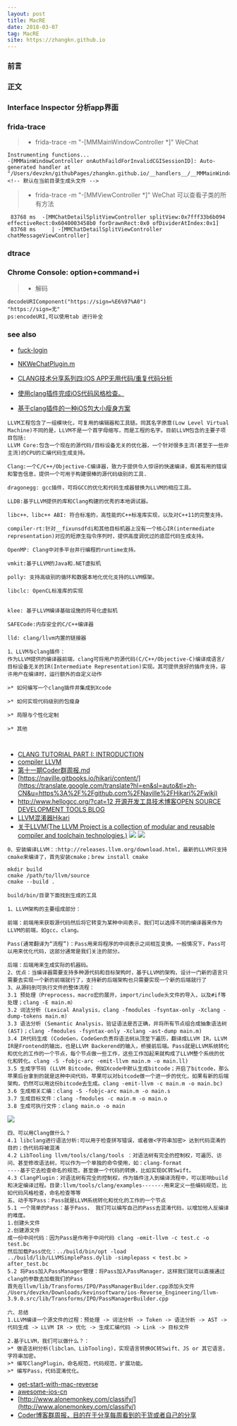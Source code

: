 ```yaml
---
layout: post
title: MacRE
date: 2018-03-07
tag: MacRE
site: https://zhangkn.github.io
---
```



### 前言




### 正文


### Interface Inspector 分析app界面

### frida-trace

>* frida-trace -m  "-[MMMainWindowController *]" WeChat
```
Instrumenting functions...                                              
-[MMMainWindowController onAuthFaildForInvalidCGISessionID]: Auto-generated handler at "/Users/devzkn/githubPages/zhangkn.github.io/__handlers__/__MMMainWindowController_onAuthF_-7b4925f2.js"
<!-- 默认在当前目录生成头文件 -->
```
>* frida-trace -m   "-[MMViewController *]" WeChat  可以查看子类的所有方法
```
 83768 ms  -[MMChatDetailSplitViewController splitView:0x7fff33b6b094 effectiveRect:0x6040003458b0 forDrawnRect:0x0 ofDividerAtIndex:0x1]
 83768 ms     | -[MMChatDetailSplitViewController chatMessageViewController]
```

### dtrace


### Chrome Console: option+command+i 

>* 解码  
```
decodeURIComponent("https://sign=%E6%97%A0")
"https://sign=无"
ps:encodeURI,可以使用tab 进行补全
```

### see also
- [fuck-login](https://github.com/xchaoinfo/fuck-login)
- [NKWeChatPlugin.m](https://github.com/kangwang1988/WeChatPlugin/blob/master/NKWeChatPlugin.m)

- [CLANG技术分享系列四:IOS APP无用代码/重复代码分析](http://kangwang1988.github.io/tech/2016/11/01/find-unused-duplicate-code-of-your-app-using-clang-plugin.html)
- [使用clang插件完成iOS代码风格检查。](https://github.com/kangwang1988/XcodeCodingStyle)

- [基于clang插件的一种iOS包大小瘦身方案](https://www.zybuluo.com/pockry/note/566013)

```
LLVM工程包含了一组模块化，可复用的编辑器和工具链。同其名字原意(Low Level Virtual Machine)不同的是，LLVM不是一个首字母缩写，而是工程的名字。目前LLVM包含的主要子项目包括:
LLVM Core:包含一个现在的源代码/目标设备无关的优化器，一个针对很多主流(甚至于一些非主流)的CPU的汇编代码生成支持。

Clang:一个C/C++/Objective-C编译器，致力于提供令人惊讶的快速编译，极其有用的错误和警告信息，提供一个可用于构建很棒的源代码级别的工具.

dragonegg: gcc插件，可将GCC的优化和代码生成器替换为LLVM的相应工具。

LLDB:基于LLVM提供的库和Clang构建的优秀的本地调试器。

libc++、libc++ ABI: 符合标准的，高性能的C++标准库实现，以及对C++11的完整支持。

compiler-rt:针对__fixunsdfdi和其他目标机器上没有一个核心IR(intermediate representation)对应的短原生指令序列时，提供高度调优过的底层代码生成支持。

OpenMP: Clang中对多平台并行编程的runtime支持。

vmkit:基于LLVM的Java和.NET虚拟机

polly: 支持高级别的循环和数据本地化优化支持的LLVM框架。

libclc: OpenCL标准库的实现


klee: 基于LLVM编译基础设施的符号化虚拟机

SAFECode:内存安全的C/C++编译器

lld: clang/llvm内置的链接器

1、LLVM与clang插件：
作为LLVM提供的编译器前端，clang可将用户的源代码(C/C++/Objective-C)编译成语言/目标设备无关的IR(Intermediate Representation)实现。其可提供良好的插件支持，容许用户在编译时，运行额外的自定义动作

>* 如何编写一个clang插件并集成到Xcode

>* 如何实现代码级别的包瘦身

>* 局限与个性化定制

>* 其他



```
- [CLANG TUTORIAL PART I: INTRODUCTION](https://kevinaboos.wordpress.com/2013/07/23/clang-tutorial-part-i-introduction/)
- [compiler LLVM](https://www.objc.io/issues/6-build-tools/compiler/)
- [第十一期Coder群周报.md](https://github.com/AloneMonkey/weekly/blob/master/第十一期/第十一期Coder群周报.md)
- [https://naville.gitbooks.io/hikari/content/](https://translate.google.com/translate?hl=en&sl=auto&tl=zh-CN&u=https%3A%2F%2Fgithub.com%2FNaville%2FHikari%2Fwiki)
- [http://www.hellogcc.org/?cat=12 开源开发工具技术博客OPEN SOURCE DEVELOPMENT TOOLS BLOG](http://www.hellogcc.org/?cat=12)
- [LLVM混淆器Hikari](http://iosre.com/t/llvm-hikari/10720)
- [关于LLVM(The LLVM Project is a collection of modular and reusable compiler and toolchain technologies.)](http://www.alonemonkey.com/2016/12/21/learning-llvm/)
![](/images/posts/{{page.title}}/pass.png)
![](/images/posts/{{page.title}}/LLVM.png)

```
0、安装编译LLVM：:http://releases.llvm.org/download.html，最新的LLVM只支持cmake来编译了，首先安装cmake；brew install cmake

mkdir build
cmake /path/to/llvm/source
cmake --build .

build/bin/目录下面找到生成的工具

1、LLVM架构的主要组成部分：

前端：前端用来获取源代码然后将它转变为某种中间表示，我们可以选择不同的编译器来作为LLVM的前端，如gcc，clang。

Pass(通常翻译为“流程”)：Pass用来将程序的中间表示之间相互变换。一般情况下，Pass可以用来优化代码，这部分通常是我们关注的部分。

后端：后端用来生成实际的机器码。
2、优点：当编译器需要支持多种源代码和目标架构时，基于LLVM的架构，设计一门新的语言只需要去实现一个新的前端就行了，支持新的后端架构也只需要实现一个新的后端就行了
3、从源码到可执行文件的整体流程：
3.1 预处理（Preprocess，macro宏的展开，import/include头文件的导入，以及#if等处理；clang -E main.m）
3.2 词法分析 (Lexical Analysis，clang -fmodules -fsyntax-only -Xclang -dump-tokens main.m)
3.3 语法分析 (Semantic Analysis，验证语法是否正确，并将所有节点组合成抽象语法树(AST)；clang -fmodules -fsyntax-only -Xclang -ast-dump main.m)
3.4 IR代码生成 (CodeGen，CodeGen负责将语法树从顶至下遍历，翻译成LLVM IR，LLVM IR是Frontend的输出，也是LLVM Backerend的输入，桥接前后端。Pass就是LLVM系统转化和优化的工作的一个节点，每个节点做一些工作，这些工作加起来就构成了LLVM整个系统的优化和转化。clang -S -fobjc-arc -emit-llvm main.m -o main.ll)
3.5 生成字节码 (LLVM Bitcode，例如Xcode中默认生成bitcode；开启了bitcode，那么苹果后台拿到的就是这种中间代码，苹果可以对bitcode做一个进一步的优化，如果有新的后端架构，仍然可以用这份bitcode去生成。clang -emit-llvm -c main.m -o main.bc)
3.6 生成相关汇编：clang -S -fobjc-arc main.m -o main.s
3.7 生成目标文件：clang -fmodules -c main.m -o main.o
3.8 生成可执行文件：clang main.o -o main
```
![](/images/posts/{{page.title}}/process.png)

```
四、可以用Clang做什么？
4.1 libclang进行语法分析:可以用于检查拼写错误，或者做<字符串加密> 达到代码混淆的目的；伪代码将被混淆
4.2 LibTooling llvm/tools/clang/tools ：对语法树有完全的控制权，可遍历、访问、甚至修改语法树，可以作为一个单独的命令使用，如：clang-format
----基于它去检查命名的规范，甚至做一个代码的转换，比如实现OC转Swift。
4.3 ClangPlugin：对语法树有完全的控制权，作为插件注入到编译流程中，可以影响build和决定编译过程。目录:llvm/tools/clang/examples-------用来定义一些编码规范，比如代码风格检查，命名检查等等
五、动手写Pass：Pass就是LLVM系统转化和优化的工作的一个节点
5.1 一个简单的Pass：基于Pass， 我们可以编写自己的Pass去混淆代码，以增加他人反编译的难度。
1.创建头文件
2.创建源文件
成一份中间代码：因为Pass是作用于中间代码 clang -emit-llvm -c test.c -o test.bc
然后加载Pass优化：../build/bin/opt -load ../build/lib/LLVMSimplePass.dylib -simplepass < test.bc > after_test.bc
5.2 将Pass加入PassManager管理：将Pass加入PassManager，这样我们就可以直接通过clang的参数去加载我们的Pass
首先在llvm/lib/Transforms/IPO/PassManagerBuilder.cpp添加头文件
/Users/devzkn/Downloads/kevinsoftware/ios-Reverse_Engineering/llvm-3.9.0.src/lib/Transforms/IPO/PassManagerBuilder.cpp

六、总结
1.LLVM编译一个源文件的过程：预处理 -> 词法分析 -> Token -> 语法分析 -> AST -> 代码生成 -> LLVM IR -> 优化 -> 生成汇编代码 -> Link -> 目标文件

2.基于LLVM，我们可以做什么？：
>* 做语法树分析(libclan、LibTooling)，实现语言转换OC转Swift、JS or 其它语言，字符串加密。
>* 编写ClangPlugin，命名规范，代码规范，扩展功能。
>* 编写Pass，代码混淆优化。
```

- [get-start-with-mac-reverse](http://www.alonemonkey.com/2017/05/31/get-start-with-mac-reverse/)
- [awesome-ios-cn](https://github.com/jobbole/awesome-ios-cn#core-data)
- [http://www.alonemonkey.com/classify/](http://www.alonemonkey.com/classify/)
- [Coder博客群周报，目的在于分享每周看到的干货或者自己的分享](https://github.com/AloneMonkey/weekly)



